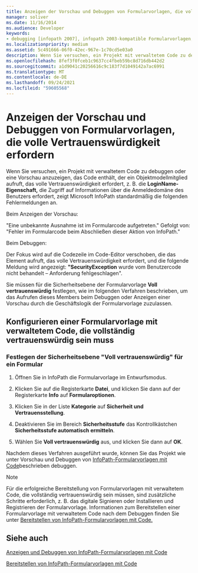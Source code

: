 ```yaml
---
title: Anzeigen der Vorschau und Debuggen von Formularvorlagen, die volle Vertrauenswürdigkeit erfordern
manager: soliver
ms.date: 11/16/2014
ms.audience: Developer
keywords:
- debugging [infopath 2007], infopath 2003-kompatible Formularvorlagen, Vorschau von InfoPath 2003-kompatiblen Formularvorlagen,Formularvorlagen [InfoPath 2007], Vorschau auf 2003-kompatible,Formularvorlagen [InfoPath 2007], Debuggen 2003-kompatibel,Debuggen von InfoPath 2003-kompatiblen Formularvorlagen
ms.localizationpriority: medium
ms.assetid: 5c491666-06f0-42ec-967e-1c70cd5e03a0
description: Wenn Sie versuchen, ein Projekt mit verwaltetem Code zu debuggen oder eine Vorschau anzuzeigen, das Code enthält, der ein Objektmodellmitglied aufruft, das volle Vertrauenswürdigkeit erfordert, z. B. die LoginName-Eigenschaft, die Zugriff auf Informationen über die Anmeldedomäne des Benutzers erfordert, zeigt Microsoft InfoPath standardmäßig die folgenden Fehlermeldungen an.
ms.openlocfilehash: 8fef3f0fceb1c9637cc4fbeb59bc8d716db442d2
ms.sourcegitcommit: a1d9041c20256616c9c183f7d1049142a7ac6991
ms.translationtype: MT
ms.contentlocale: de-DE
ms.lasthandoff: 09/24/2021
ms.locfileid: "59605568"
---
```

# <a name="preview-and-debug-form-templates-that-require-full-trust"></a>Anzeigen der Vorschau und Debuggen von Formularvorlagen, die volle Vertrauenswürdigkeit erfordern

Wenn Sie versuchen, ein Projekt mit verwaltetem Code zu debuggen oder eine Vorschau anzuzeigen, das Code enthält, der ein Objektmodellmitglied aufruft, das volle Vertrauenswürdigkeit erfordert, z. B. die **LoginName-Eigenschaft,** die Zugriff auf Informationen über die Anmeldedomäne des Benutzers erfordert, zeigt Microsoft InfoPath standardmäßig die folgenden Fehlermeldungen an. 
  
Beim Anzeigen der Vorschau:
  
"Eine unbekannte Ausnahme ist im Formularcode aufgetreten." Gefolgt von: "Fehler im Formularcode beim Abschließen dieser Aktion von InfoPath."
  
Beim Debuggen:
  
Der Fokus wird auf die Codezeile im Code-Editor verschoben, die das Element aufruft, das volle Vertrauenswürdigkeit erfordert, und die folgende Meldung wird angezeigt: **"SecurityException** wurde vom Benutzercode nicht behandelt – Anforderung fehlgeschlagen". 
  
Sie müssen für die Sicherheitsebene der Formularvorlage **Voll vertrauenswürdig** festlegen, wie im folgenden Verfahren beschrieben, um das Aufrufen dieses Members beim Debuggen oder Anzeigen einer Vorschau durch die Geschäftslogik der Formularvorlage zuzulassen. 
  
## <a name="configuring-a-managed-code-form-template-that-requires-full-trust"></a>Konfigurieren einer Formularvorlage mit verwaltetem Code, die vollständig vertrauenswürdig sein muss

### <a name="set-your-forms-security-level-to-full-trust"></a>Festlegen der Sicherheitsebene "Voll vertrauenswürdig" für ein Formular

1. Öffnen Sie in InfoPath die Formularvorlage im Entwurfsmodus.
    
2. Klicken Sie auf die Registerkarte **Datei**, und klicken Sie dann auf der Registerkarte **Info** auf **Formularoptionen**. 
    
3. Klicken Sie in der Liste **Kategorie** auf **Sicherheit und Vertrauensstellung**.
    
4. Deaktivieren Sie im Bereich **Sicherheitsstufe** das Kontrollkästchen **Sicherheitsstufe automatisch ermitteln**.
    
5. Wählen Sie **Voll vertrauenswürdig** aus, und klicken Sie dann auf **OK**.
    
Nachdem dieses Verfahren ausgeführt wurde, können Sie das Projekt wie unter Vorschau und Debuggen von [InfoPath-Formularvorlagen mit Code](how-to-preview-and-debug-infopath-form-templates-with-code.md)beschrieben debuggen.
  
> [!NOTE]
> Für die erfolgreiche Bereitstellung von Formularvorlagen mit verwaltetem Code, die vollständig vertrauenswürdig sein müssen, sind zusätzliche Schritte erforderlich, z. B. das digitale Signieren oder Installieren und Registrieren der Formularvorlage. Informationen zum Bereitstellen einer Formularvorlage mit verwaltetem Code nach dem Debuggen finden Sie unter [Bereitstellen von InfoPath-Formularvorlagen mit Code.](how-to-deploy-infopath-form-templates-with-code.md) 
  
## <a name="see-also"></a>Siehe auch



[Anzeigen und Debuggen von InfoPath-Formularvorlagen mit Code](how-to-preview-and-debug-infopath-form-templates-with-code.md)
  
[Bereitstellen von InfoPath-Formularvorlagen mit Code](how-to-deploy-infopath-form-templates-with-code.md)

